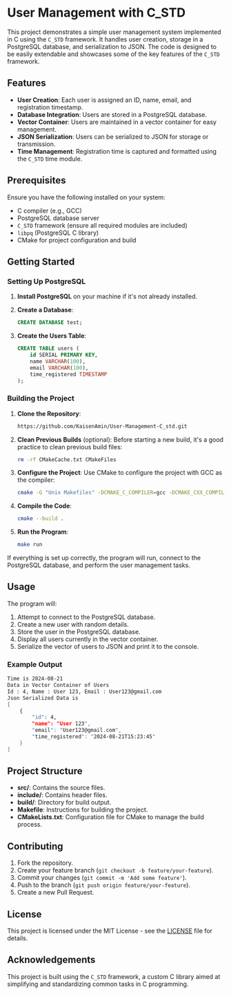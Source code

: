 # User Management with C_STD

This project demonstrates a simple user management system implemented in C using the `C_STD` framework. It handles user creation, storage in a PostgreSQL database, and serialization to JSON. The code is designed to be easily extendable and showcases some of the key features of the `C_STD` framework.

## Features

- **User Creation**: Each user is assigned an ID, name, email, and registration timestamp.
- **Database Integration**: Users are stored in a PostgreSQL database.
- **Vector Container**: Users are maintained in a vector container for easy management.
- **JSON Serialization**: Users can be serialized to JSON for storage or transmission.
- **Time Management**: Registration time is captured and formatted using the `C_STD` time module.

## Prerequisites

Ensure you have the following installed on your system:

- C compiler (e.g., GCC)
- PostgreSQL database server
- `C_STD` framework (ensure all required modules are included)
- `libpq` (PostgreSQL C library)
- CMake for project configuration and build

## Getting Started

### Setting Up PostgreSQL

1. **Install PostgreSQL** on your machine if it's not already installed.

2. **Create a Database**:
    ```sql
    CREATE DATABASE test;
    ```

3. **Create the Users Table**:
    ```sql
    CREATE TABLE users (
        id SERIAL PRIMARY KEY,
        name VARCHAR(100),
        email VARCHAR(100),
        time_registered TIMESTAMP
    );
    ```

### Building the Project

1. **Clone the Repository**:
    ```bash
    https://github.com/KaisenAmin/User-Management-C_std.git
    ```

2. **Clean Previous Builds** (optional):
    Before starting a new build, it's a good practice to clean previous build files:
    ```bash
    rm -rf CMakeCache.txt CMakeFiles
    ```

3. **Configure the Project**: 
    Use CMake to configure the project with GCC as the compiler:
    ```bash
    cmake -G "Unix Makefiles" -DCMAKE_C_COMPILER=gcc -DCMAKE_CXX_COMPILER=g++ ..
    ```

4. **Compile the Code**:
    ```bash
    cmake --build .
    ```

5. **Run the Program**:
    ```bash
    make run
    ```

If everything is set up correctly, the program will run, connect to the PostgreSQL database, and perform the user management tasks.

## Usage

The program will:

1. Attempt to connect to the PostgreSQL database.
2. Create a new user with random details.
3. Store the user in the PostgreSQL database.
4. Display all users currently in the vector container.
5. Serialize the vector of users to JSON and print it to the console.

### Example Output

```bash
Time is 2024-08-21
Data in Vector Container of Users
Id : 4, Name : User 123, Email : User123@gmail.com
Json Serialized Data is
[
    {
        "id": 4,
        "name": "User 123",
        "email": "User123@gmail.com",
        "time_registered": "2024-08-21T15:23:45"
    }
]
```

## Project Structure

- **src/**: Contains the source files.
- **include/**: Contains header files.
- **build/**: Directory for build output.
- **Makefile**: Instructions for building the project.
- **CMakeLists.txt**: Configuration file for CMake to manage the build process.

## Contributing

1. Fork the repository.
2. Create your feature branch (`git checkout -b feature/your-feature`).
3. Commit your changes (`git commit -m 'Add some feature'`).
4. Push to the branch (`git push origin feature/your-feature`).
5. Create a new Pull Request.

## License

This project is licensed under the MIT License - see the [LICENSE](LICENSE) file for details.

## Acknowledgements

This project is built using the `C_STD` framework, a custom C library aimed at simplifying and standardizing common tasks in C programming.
